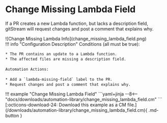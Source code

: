 # Change Missing Lambda Field

If a PR creates a new Lambda function, but lacks a description field, gitStream will request changes and post a comment that explains why. 

<div class="automationImage" style="align:right" markdown="1">
![Change Missing Lambda Info](change_missing_lambda_field.png)
</div>
<div class="automationDescription" markdown="1">
!!! info "Configuration Description"
    Conditions (all must be true):

    * The PR contains an update to a Lambda function.
    * The affected files are missing a description field.

    Automation Actions:

    * Add a `lambda-missing-field` label to the PR.
    * Request changes and post a comment that explains why.
</div>
<div class="automationExample" markdown="1">
!!! example "Change Missing Lambda Field"
    ```yaml+jinja
    --8<-- "docs/downloads/automation-library/change_missing_lambda_field.cm"
    ```
    <div class="result" markdown>
      <span>
      [:octicons-download-24: Download this example as a CM file.](/downloads/automation-library/change_missing_lambda_field.cm){ .md-button }
      </span>
    </div>
</div>